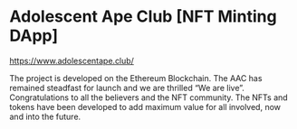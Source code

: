 # Adolescent Ape Club  [NFT Minting DApp]

https://www.adolescentape.club/

The project is developed on the Ethereum Blockchain. The AAC has remained steadfast for launch and we are thrilled “We are live”. Congratulations to all the believers and the NFT community. The NFTs and tokens have been developed to add maximum value for all involved, now and into the future.
